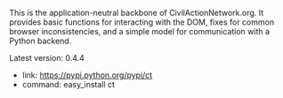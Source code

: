 This is the application-neutral backbone of CivilActionNetwork.org. It provides basic functions for interacting with the DOM, fixes for common browser inconsistencies, and a simple model for communication with a Python backend.

Latest version: 0.4.4
 - link: https://pypi.python.org/pypi/ct
 - command: easy_install ct